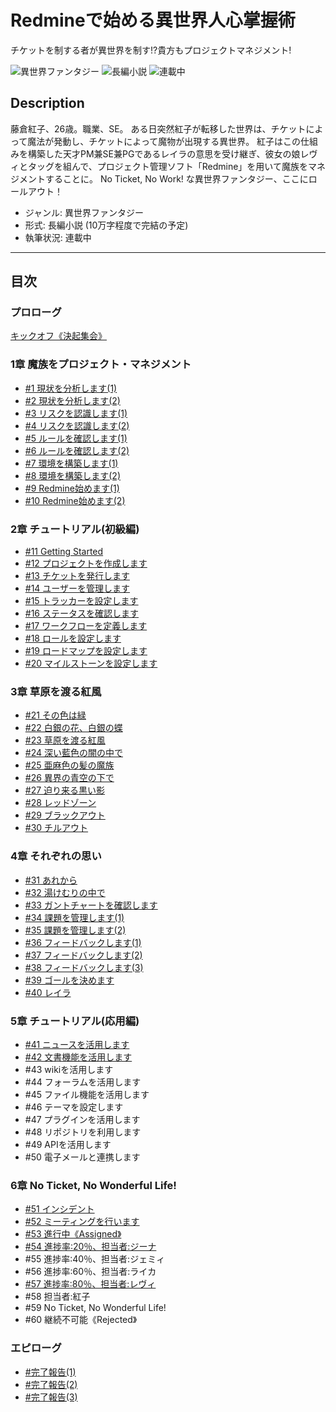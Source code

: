 Redmineで始める異世界人心掌握術
===============================

チケットを制する者が異世界を制す!?貴方もプロジェクトマネジメント!

![異世界ファンタジー](https://img.shields.io/badge/%E3%82%B8%E3%83%A3%E3%83%B3%E3%83%AB-%E7%95%B0%E4%B8%96%E7%95%8C%E3%83%95%E3%82%A1%E3%83%B3%E3%82%BF%E3%82%B8%E3%83%BC-brightgreen.svg)
![長編小説](https://img.shields.io/badge/%E5%BD%A2%E5%BC%8F-%E9%95%B7%E7%B7%A8%E5%B0%8F%E8%AA%AC-orange.svg)
![連載中](https://img.shields.io/badge/%E5%9F%B7%E7%AD%86%E7%8A%B6%E6%B3%81-%E9%80%A3%E8%BC%89%E4%B8%AD-red.svg)

## Description

藤倉紅子、26歳。職業、SE。
ある日突然紅子が転移した世界は、チケットによって魔法が発動し、チケットによって魔物が出現する異世界。
紅子はこの仕組みを構築した天才PM兼SE兼PGであるレイラの意思を受け継ぎ、彼女の娘レヴィとタッグを組んで、プロジェクト管理ソフト「Redmine」を用いて魔族をマネジメントすることに。
No Ticket, No Work! な異世界ファンタジー、ここにロールアウト！

* ジャンル: 異世界ファンタジー
* 形式: 長編小説 (10万字程度で完結の予定)
* 執筆状況: 連載中

----

## 目次

### プロローグ  
[キックオフ《決起集会》](./episodes/001.md)

### 1章 魔族をプロジェクト・マネジメント

* [#1 現状を分析します(1)](./episodes/002.md)
* [#2 現状を分析します(2)](./episodes/003.md)
* [#3 リスクを認識します(1)](./episodes/004.md)
* [#4 リスクを認識します(2)](./episodes/005.md)
* [#5 ルールを確認します(1)](./episodes/006.md)
* [#6 ルールを確認します(2)](./episodes/007.md)
* [#7 環境を構築します(1)](./episodes/008.md)
* [#8 環境を構築します(2)](./episodes/009.md)
* [#9 Redmine始めます(1)](./episodes/010.md)
* [#10 Redmine始めます(2)](./episodes/011.md)

### 2章 チュートリアル(初級編)

* [#11 Getting Started](./episodes/012.md)
* [#12 プロジェクトを作成します](./episodes/013.md)
* [#13 チケットを発行します](./episodes/014.md)
* [#14 ユーザーを管理します](./episodes/015.md)
* [#15 トラッカーを設定します](./episodes/016.md)
* [#16 ステータスを確認します](./episodes/017.md)
* [#17 ワークフローを定義します](./episodes/018.md)
* [#18 ロールを設定します](./episodes/019.md)
* [#19 ロードマップを設定します](./episodes/020.md)
* [#20 マイルストーンを設定します](./episodes/021.md)

### 3章 草原を渡る紅風

* [#21 その色は緑](./episodes/022.md)
* [#22 白銀の花、白銀の蝶](./episodes/023.md)
* [#23 草原を渡る紅風](./episodes/024.md)
* [#24 深い藍色の闇の中で](./episodes/025.md)
* [#25 亜麻色の髪の魔族](./episodes/026.md)
* [#26 異界の青空の下で](./episodes/027.md)
* [#27 迫り来る黒い影](./episodes/028.md)
* [#28 レッドゾーン](./episodes/029.md)
* [#29 ブラックアウト](./episodes/030.md)
* [#30 チルアウト](./episodes/031.md)

### 4章 それぞれの思い

* [#31 あれから](./episodes/032.md)
* [#32 湯けむりの中で](./episodes/033.md)
* [#33 ガントチャートを確認します](./episodes/034.md)
* [#34 課題を管理します(1)](./episodes/035.md)
* [#35 課題を管理します(2)](./episodes/036.md)
* [#36 フィードバックします(1)](./episodes/037.md)
* [#37 フィードバックします(2)](./episodes/038.md)
* [#38 フィードバックします(3)](./episodes/039.md)
* [#39 ゴールを決めます](./episodes/040.md)
* [#40 レイラ](./episodes/041.md)

### 5章 チュートリアル(応用編)

* [#41 ニュースを活用します](./episodes/042.md)
* [#42 文書機能を活用します](./episodes/043.md)
* #43 wikiを活用します
* #44 フォーラムを活用します
* #45 ファイル機能を活用します
* #46 テーマを設定します
* #47 プラグインを活用します
* #48 リポジトリを利用します
* #49 APIを活用します
* #50 電子メールと連携します

### 6章 No Ticket, No Wonderful Life!

* [#51 インシデント](./episodes/052.md)
* [#52 ミーティングを行います](./episodes/053.md)
* [#53 進行中《Assigned》](./episodes/054.md)
* [#54 進捗率:20％、担当者:ジーナ](./episodes/055.md)
* #55 進捗率:40％、担当者:ジェミィ
* #56 進捗率:60％、担当者:ライカ
* [#57 進捗率:80％、担当者:レヴィ](./episodes/058.md)
* #58 担当者:紅子
* #59 No Ticket, No Wonderful Life!
* #60 継続不可能《Rejected》

### エピローグ

* [#完了報告(1)](./episodes/062.md)
* [#完了報告(2)](./episodes/063.md)
* [#完了報告(3)](./episodes/064.md)
